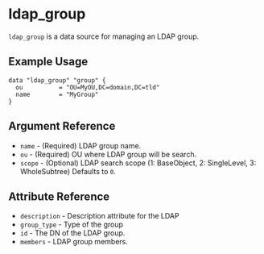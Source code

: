 # ldap_group

`ldap_group` is a data source for managing an LDAP group.

## Example Usage

```hcl
data "ldap_group" "group" {
  ou          = "OU=MyOU,DC=domain,DC=tld"
  name        = "MyGroup"
}
```

## Argument Reference

* `name` - (Required) LDAP group name.
* `ou` - (Required) OU where LDAP group will be search.
* `scope` - (Optional) LDAP search scope (1: BaseObject, 2: SingleLevel, 3: WholeSubtree) Defaults to `0`.

## Attribute Reference

* `description` - Description attribute for the LDAP
* `group_type` - Type of the group
* `id` - The DN of the LDAP group.
* `members` - LDAP group members.
